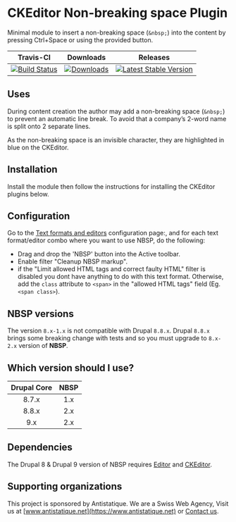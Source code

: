 # CKEditor Non-breaking space Plugin

Minimal module to insert a non-breaking space (`&nbsp;`)
into the content by pressing Ctrl+Space or using the provided button.

|       Travis-CI        |        Downloads        |         Releases         |
|:----------------------:|:-----------------------:|:------------------------:|
| [![Build Status](https://travis-ci.com/antistatique/drupal-ckeditor-nbsp.svg?branch=8.x-2.x)](https://travis-ci.com/antistatique/drupal-ckeditor-nbsp) | [![Downloads](https://img.shields.io/badge/downloads-green.svg?style=flat-square)](https://www.drupal.org/project/nbsp) | [![Latest Stable Version](https://img.shields.io/badge/release-blue.svg?style=flat-square)](https://www.drupal.org/project/nbsp/releases) |

## Uses

During content creation the author may add a non-breaking space (`&nbsp;`)
to prevent an automatic line break.
To avoid that a company’s 2-word name is split onto 2 separate lines.

As the non-breaking space is an invisible character,
they are highlighted in blue on the CKEditor.

## Installation

Install the module then follow the instructions
for installing the CKEditor plugins below.

## Configuration

Go to the [Text formats and editors](/admin/config/content/formats)
configuration page:, and for each text format/editor combo
where you want to use NBSP, do the following:

* Drag and drop the 'NBSP' button into the Active toolbar.
* Enable filter "Cleanup NBSP markup".
* if the "Limit allowed HTML tags and correct faulty HTML" filter is disabled
you dont have anything to do with this text format.
Otherwise, add the `class` attribute to `<span>` in the "allowed HTML tags"
field (Eg. `<span class>`).

## NBSP versions

The version `8.x-1.x` is not compatible with Drupal `8.8.x`.
Drupal `8.8.x` brings some breaking change with tests and so you
must upgrade to `8.x-2.x` version of **NBSP**.

## Which version should I use?

|Drupal Core|NBSP        |
|:---------:|:----------:|
|8.7.x      |1.x         |
|8.8.x      |2.x         |
|9.x        |2.x         |

## Dependencies

The Drupal 8 & Drupal 9 version of NBSP requires
[Editor](https://www.drupal.org/project/editor) and
[CKEditor](https://www.drupal.org/project/ckeditor).

## Supporting organizations

This project is sponsored by Antistatique. We are a Swiss Web Agency,
Visit us at [www.antistatique.net](https://www.antistatique.net) or
[Contact us](mailto:info@antistatique.net).
